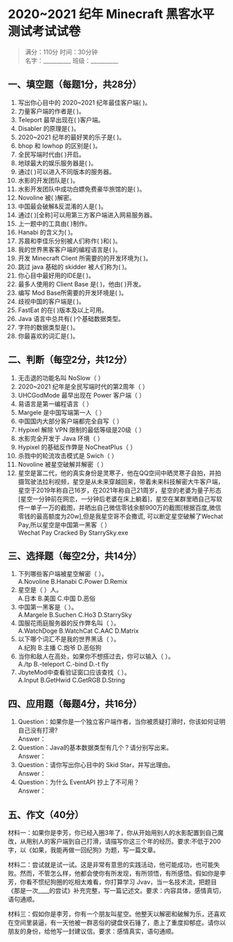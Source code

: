 # 2020~2021 纪年 Minecraft 黑客水平测试考试试卷

> 满分：110分 时间：30分钟  
> 名字：__________ 班级：__________

## 一、填空题（每题1分，共28分）
1. 写出你心目中的 2020~2021 纪年最佳客户端( )。
2. 力量客户端的作者是( )。
3. Teleport 最早出现在( )客户端。
4. Disabler 的原理是( )。
5. 2020~2021 纪年的最好笑的乐子是( )。
6. bhop 和 lowhop 的区别是( )。
7. 全民写端时代由( )开启。
8. 地球最大的娱乐服务器是( )。
9. 通过( )可以进入不同版本的服务器。
10. 水影的开发团队是( )。
11. 水影开发团队中成功白嫖免费豪华旅馆的是( )。
12. Novoline 被( )解密。
13. 中国最会破解&反混淆的人是( )。
14. 通过( )[全称]可以用第三方客户端进入网易服务器。
15. 上一题中的工具由( )制作。
16. Hanabi 的含义为( )。
17. 苏晨和李佳乐分别被人们称作( )和( )。
18. 我的世界黑客客户端的编程语言是( )。
19. 开发 Minecraft Client 所需要的的开发环境为( )。
20. 跳过 java 基础的 skidder 被人们称为( )。
21. 你心目中最好用的IDE是( )。
22. 最多人使用的 Client Base 是( )，他由( )开发。
23. 编写 Mod Base所需要的开发环境是( )。
24. 歧视中国的客户端是( )。
25. FastEat 的在( )版本及以上可用。
26. Java 语言中总共有( )个基础数据类型。
27. 字符的数据类型是( )。
28. 你最喜欢的词汇是( )。

## 二、判断（每空2分，共12分）
1. 无击退的功能名叫 NoSlow（ ）
2. 2020~2021 纪年是全民写端时代的第2周年（ ）
3. UHCGodMode 最早出现在 Power 客户端（ ）
4. 易语言是第一编程语言（ ）
5. Margele 是中国写端第一人（ ）
6. 中国国内大部分客户端都完全自写（ ）
7. Hypixel 解除 VPN 限制的最低等级是20级（ ）
8. 水影完全开发于 Java 环境（ ）
9. Hypixel 的基础反作弊是 NoCheatPlus（ ）
10. 杀戮中的轮流攻击模式是 Swich（ ）
11. Novoline 被星空破解并解密（ ）
12. 星空是富二代，他的真实身份是灵寒子，他在QQ空间中晒灵寒子自拍，并拍摄驾驶法拉利视频，星空是从未来穿越回来，带着未来科技解密大牛客户端，星空于2019年称自己16岁，在2021年称自己21周岁，星空的老婆为量子形态[星空一分钟前在网恋，一分钟后老婆在床上躺着]，星空在某群里晒自己写软件一单子一万的截图，并晒出自己微信零钱余额900万的截图[根据百度,微信零钱的最高额度为20w],但是我星空哥不会撒谎, 可以断定星空破解了Wechat Pay,所以星空是中国第一黑客（ ）  
Wechat Pay Cracked By StarrySky.exe

## 三、选择题（每空2分，共14分）
1. 下列哪些客户端被星空解密（ ）。  
A.Novoline B.Hanabi C.Power D.Remix
2. 星空是（ ）人。  
A.日本 B.美国 C.中国 D.恶俗
3. 中国第一黑客是（ ）。  
A.Margele B.Suchen C.Ho3 D.StarrySky
4. 国服花雨庭服务器的反作弊名叫（ ）。  
A.WatchDoge B.WatchCat C.AAC D.Matrix
5. 以下哪个词汇不是我的世界黑话（ ）。  
A.纪狗 B.主播 C.炮爷 D.恶俗狗
6. 当你和敌人在高处，如果你不想搭过去，你可以输入（ ）。  
A./tp B.-teleport C.-bind D.-t fly
7. JbyteMod中查看验证窗口应该查找（ ）。  
A.Input B.GetHwid C.GetRGB D.String

## 四、应用题（每题4分，共16分）
1. Question：如果你是一个独立客户端作者，当你被质疑打滑时，你该如何证明自己没有打滑?  
Answer：
2. Question：Java的基本数据类型有几个？请分别写出来。  
Answer：
3. Question：请你写出你心目中的 Skid Star，并写出理由。  
Answer：
4. Question：为什么 EventAPI 抄上了不可用？  
Answer：

## 五、作文（40分）
材料一：如果你是李芳，你已经入圈3年了，你从开始用别人的水影配置到自己魔改，从用别人的客户端到自己打滑，请描写你这三个年的经历。要求:不低于200字，以《如果，我能再做一回纪狗》为题，写一篇文章。  

材料二：尝试就是试一试。这是非常有意思的实践活动，他可能成功，也可能失败。然而，不管怎么样，他都会使你有所发现，有所领悟，有所感悟。假如你是李芳，你看不惯纪狗圈的吃相太难看，你打算学习 Jvav，当一名技术流，把题目《那是一次____的尝试》补充完整，写一篇记述文。要求：内容具体，感情真切，语句通顺。  

材料三：假如你是李芳，你有一个朋友叫星空。他整天以解密和破解为乐，还喜欢在空间里装逼，有一天他被一群恶俗的键盘侠石锤了，患上了重度抑郁症。请你以朋友的身份，给他写一封建议信。要求：感情真实，语句通顺。
